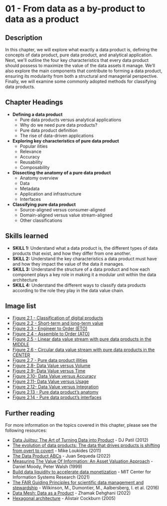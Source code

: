 # 01 - From data as a by-product to data as a product

## Description
In this chapter, we will explore what exactly a data product is, defining the concepts of data product, pure data product, and analytical application. 
Next, we'll outline the four key characteristics that every data product should possess to maximize the value of the data assets it manage. We’ll also explore the main components that contribute to forming a data product, ensuring its modularity from both a structural and managerial perspective.
Finally, we will examine some commonly adopted methods for classifying data products.

## Chapter Headings  
* **Defining a data product**
  * Pure data products versus analytical applications
  * Why do we need pure data products?
  * Pure data product definition
  * The rise of data-driven applications 
* **Exploring key characteristics of pure data product**
  * Popular ilities
  * Relevance
  * Accuracy
  * Reusability
  * Composability
* **Dissecting the anatomy of a pure data product**
  * Anatomy overview
  * Data
  * Metadata
  * Application and infrastructure
  * Interfaces 
* **Classifying pure data product**
  * Source-aligned versus consumer-aligned
  * Domain-aligned versus value stream-aligned
  * Other classifications 
 
## Skills learned
* **SKILL 1:** Understand what a data product is, the different types of data products that exist, and how they differ from one another.
* **SKILL 2:** Understand the key characteristics a data product must have and how they impact the value of the data it manages.
* **SKILL 3:** Understand the structure of a data product and how each component plays a key role in making it a modular unit within the data architecture
* **SKILL 4:** Understand the different ways to classify data products according to the role they play in the data value chain.
 

## Image list
* [Figure 2.1 - Classification of digital products](./images/chapter-02-Fig-01-Data-products.png)
* [Figure 2.2 - Short-term and long-term value](./chapter-02-Fig-02-Short-term-and-long-term-value.png)
* [Figure 2.3 - Engineer to Order (ETO)](./images/chapter-02-Fig-03-Engineer-to-order.png)
* [Figure 2.4 - Assemble to Order (ATO)](./images/chapter-02-Fig-04-Assemble-to-order.png)
* [Figure 2.5 - Linear data value stream with pure data products in the MIDDLE](./images/chapter-02-Fig-05-PDP-in-the-middle.png)
* [Figure 2.6 - Circular data value stream with pure data products in the CENTER ](/images/chapter-02-Fig-06-PDP-in-the-center.png)
* [Figure 2.7 - Pure data product illities](/images/chapter-02-Fig-07-PDP-Characteristics.png)
* [Figure 2.8- Data Value versus Volume]()
* [Figure 2.9- Data Value versus Time]()
* [Figure 2.10- Data Value versus Accuracy]()
* [Figure 2.11- Data Value versus Usage]()
* [Figure 2.12- Data Value versus Integration]()
* [Figure 2.13 - Pure data product’s anatomy](./images/chapter-02-Fig-13-PDP-anatomy.png)
* [Figure 2.14 - Pure data product’s interfaces](./images/chapter-02-Fig-14-Ports.png)

## Further reading 
For more information on the topics covered in this chapter, please see the following resources: 

* [Data Jujitsu: The Art of Turning Data into Product](https://www.amazon.com/Data-Jujitsu-Turning-into-Product-ebook/dp/B008HMN5BE/) - DJ Patil (2012) 
* [The evolution of data products: The data that drives products is shifting from overt to covert](http://radar.oreilly.com/2011/09/evolution-of-data-products.html) - Mike Loukides (2011) 
* [The Data Product ABCs](https://www.datasciencecentral.com/data-product-framework/) - Juan Sequeda (2022) 
* [Measuring The Value Of Information: An Asset Valuation Approach](https://www.semanticscholar.org/paper/Measuring-the-Value-Of-Information-An-Asset-Moody-Walsh/bc8ee8f7e8509db17e85f8108d41ef3bed5f13cc) - Daniel Moody, Peter Walsh (1999)  
* [Build data liquidity to accelerate data monetization](https://cisr.mit.edu/publication/2021_0501_DataLiquidity_WixomPiccoli) - MIT Center for Information Systems Research (2021) 
* [The FAIR Guiding Principles for scientific data management and stewardship](https://www.nature.com/articles/sdata201618) - Wilkinson, M., Dumontier, M., Aalbersberg, I. et al. (2016) 
* [Data Mesh: Data as a Product](https://www.thoughtworks.com/about-us/events/webinars/core-principles-of-data-mesh/data-as-a-product) - Zhamak Dehghani (2022) 
* [Hexagonal architecture](https://alistair.cockburn.us/hexagonal-architecture/) - Alistair Cockburn (2005) 
